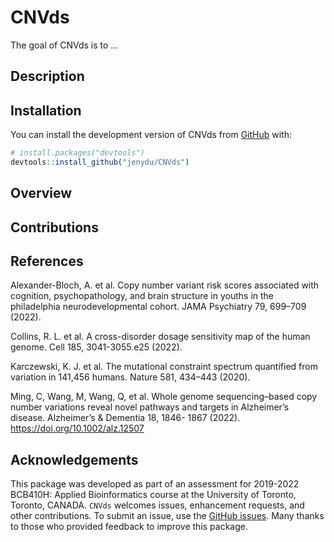 
<!-- README.md is generated from README.Rmd. Please edit that file -->

# CNVds

<!-- badges: start -->
<!-- badges: end -->

The goal of CNVds is to …

## Description

## Installation

You can install the development version of CNVds from
[GitHub](https://github.com/) with:

``` r
# install.packages("devtools")
devtools::install_github("jenydu/CNVds")
```

## Overview

## Contributions

## References

Alexander-Bloch, A. et al. Copy number variant risk scores associated
with cognition, psychopathology, and brain structure in youths in the
philadelphia neurodevelopmental cohort. JAMA Psychiatry 79, 699–709
(2022).

Collins, R. L. et al. A cross-disorder dosage sensitivity map of the
human genome. Cell 185, 3041-3055.e25 (2022).

Karczewski, K. J. et al. The mutational constraint spectrum quantified
from variation in 141,456 humans. Nature 581, 434–443 (2020).

Ming, C, Wang, M, Wang, Q, et al. Whole genome sequencing–based copy
number variations reveal novel pathways and targets in Alzheimer’s
disease. Alzheimer’s & Dementia 18, 1846- 1867 (2022).
<https://doi.org/10.1002/alz.12507>

## Acknowledgements

This package was developed as part of an assessment for 2019-2022
BCB410H: Applied Bioinformatics course at the University of Toronto,
Toronto, CANADA. `CNVds` welcomes issues, enhancement requests, and
other contributions. To submit an issue, use the [GitHub
issues](https://github.com/jenydu/CNVds/issues). Many thanks to those
who provided feedback to improve this package.
